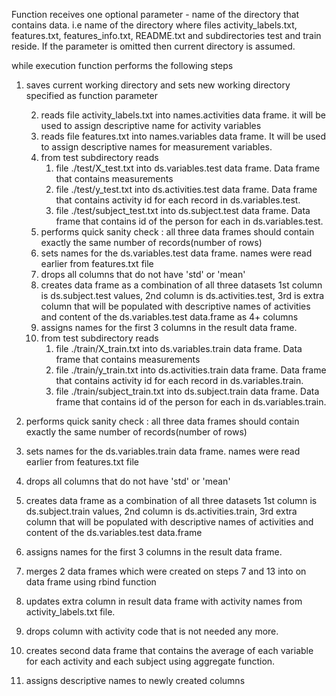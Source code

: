 Function receives one optional parameter - name of the directory that contains data. i.e name of the directory where files activity_labels.txt, features.txt, features_info.txt, 
README.txt and subdirectories test and train reside. If the parameter is omitted then current directory is assumed. 

while execution function performs the following steps

1. saves current working directory and sets new working directory specified as function parameter

   2. reads file activity_labels.txt into names.activities data frame. it will be used to assign descriptive name for activity variables
   3. reads file features.txt into names.variables data frame. It will be used to assign descriptive names for measurement variables.
   4. from test subdirectory reads 
		1. file ./test/X_test.txt into ds.variables.test data frame. Data frame that contains measurements
		2. file ./test/y_test.txt into ds.activities.test data frame. Data frame that contains activity id for each record in ds.variables.test.
		3. file ./test/subject_test.txt into ds.subject.test data frame. Data frame that contains id of the person for each in ds.variables.test.
   5. performs quick sanity check : all three data frames should contain exactly the same number of records(number of rows)
   6. sets names for the ds.variables.test data frame. names were read earlier from features.txt file
   7. drops all columns that do not have 'std' or 'mean'
   8. creates data frame as a combination of all three datasets 1st column is ds.subject.test values, 2nd column is ds.activities.test, 3rd is extra column that will be populated with descriptive names of activities and content of the ds.variables.test data.frame as 4+ columns
   9. assigns names for the first 3  columns in the result data frame.
   10. from test subdirectory reads 
		1. file ./train/X_train.txt into ds.variables.train data frame. Data frame that contains measurements 
		2. file ./train/y_train.txt into ds.activities.train data frame. Data frame that contains activity id for each record in ds.variables.train.
		3. file ./train/subject_train.txt into ds.subject.train data frame. Data frame that contains id of the person for each in ds.variables.train. 
  11. performs quick sanity check : all three data frames should contain exactly the same number of records(number of rows)
  12. sets names for the ds.variables.train data frame. names were read earlier from features.txt file
  13. drops all columns that do not have 'std' or 'mean'
  14. creates data frame as a combination of all three datasets 1st column is ds.subject.train values, 2nd column is ds.activities.train, 3rd extra column that will be populated with descriptive names of activities and content of the ds.variables.test data.frame
  15. assigns names for the first 3  columns in the result data frame.
  16. merges 2 data frames which were created on steps 7 and 13 into on data frame using rbind function
  17. updates extra column in result data frame with activity names from activity_labels.txt file. 
  18. drops column with activity code that is not needed any more.
  19. creates second data frame that contains the average of each variable for each activity and each subject using aggregate function.
  20. assigns descriptive names to newly created columns 



